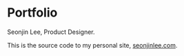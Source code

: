 # Portfolio
Seonjin Lee, Product Designer.

This is the source code to my personal site, [seonjinlee.com](http://www.seonjinlee.com/).

